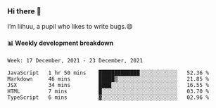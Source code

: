 ### Hi there 👋
I’m liihuu, a pupil who likes to write bugs.😄


#### 📊 Weekly development breakdown
<!--START_SECTION:waka-->
```text
Week: 17 December, 2021 - 23 December, 2021

JavaScript   1 hr 50 mins    █████████████░░░░░░░░░░░░   52.36 % 
Markdown     46 mins         █████▒░░░░░░░░░░░░░░░░░░░   21.85 % 
JSX          34 mins         ████░░░░░░░░░░░░░░░░░░░░░   16.55 % 
HTML         7 mins          █░░░░░░░░░░░░░░░░░░░░░░░░   03.70 % 
TypeScript   6 mins          ▓░░░░░░░░░░░░░░░░░░░░░░░░   02.96 % 
```
<!--END_SECTION:waka-->

<!--
**liihuu/liihuu** is a ✨ _special_ ✨ repository because its `README.md` (this file) appears on your GitHub profile.

Here are some ideas to get you started:

- 🔭 I’m currently working on ...
- 🌱 I’m currently learning ...
- 👯 I’m looking to collaborate on ...
- 🤔 I’m looking for help with ...
- 💬 Ask me about ...
- 📫 How to reach me: ...
- 😄 Pronouns: ...
- ⚡ Fun fact: ...
-->

